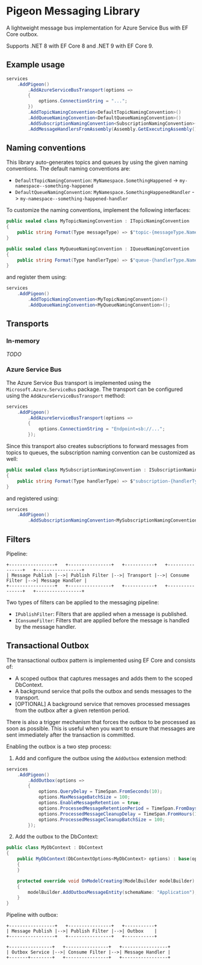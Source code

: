 # Pigeon Messaging Library

A lightweight message bus implementation for Azure Service Bus with EF Core outbox.

Supports .NET 8 with EF Core 8 and .NET 9 with EF Core 9.

## Example usage

```csharp
services
    .AddPigeon()
        .AddAzureServiceBusTransport(options =>
        {
            options.ConnectionString = "...";
        })
        .AddTopicNamingConvention<DefaultTopicNamingConvention>()
        .AddQueueNamingConvention<DefaultQueueNamingConvention>()
        .AddSubscriptionNamingConvention<SubscriptionNamingConvention>()
        .AddMessageHandlersFromAssembly(Assembly.GetExecutingAssembly());
```

## Naming conventions

This library auto-generates topics and queues by using the given naming conventions. The default naming conventions are:

- `DefaultTopicNamingConvention`: `MyNamespace.SomethingHappened` -> `my-namespace--something-happened`
- `DefaultQueueNamingConvention`: `MyNamespace.SomethingHappenedHandler` -> `my-namespace--something-happened-handler`

To customize the naming conventions, implement the following interfaces:

```csharp
public sealed class MyTopicNamingConvention : ITopicNamingConvention
{
    public string Format(Type messageType) => $"topic-{messageType.Name}";
}
```

```csharp
public sealed class MyQueueNamingConvention : IQueueNamingConvention
{
    public string Format(Type handlerType) => $"queue-{handlerType.Name}";
}
```

and register them using:

```csharp
services
    .AddPigeon()
        .AddTopicNamingConvention<MyTopicNamingConvention>()
        .AddQueueNamingConvention<MyQueueNamingConvention>();
```

## Transports

### In-memory

_TODO_

### Azure Service Bus

The Azure Service Bus transport is implemented using the `Microsoft.Azure.ServiceBus` package. The transport can be configured using the `AddAzureServiceBusTransport` method:

```csharp
services
    .AddPigeon()
        .AddAzureServiceBusTransport(options =>
        {
            options.ConnectionString = "Endpoint=sb://...";
        });
```

Since this transport also creates subscriptions to forward messages from topics to queues, the subscription naming convention can be customized as well:

```csharp
public sealed class MySubscriptionNamingConvention : ISubscriptionNamingConvention
{
    public string Format(Type handlerType) => $"subscription-{handlerType.Name}";
}
```

and registered using:

```csharp
services
    .AddPigeon()
        .AddSubscriptionNamingConvention<MySubscriptionNamingConvention>();
```

## Filters

Pipeline:

```plaintext
+-----------------+   +----------------+   +-----------+   +----------------+   +-----------------+
| Message Publish |-->| Publish Filter |-->| Transport |-->| Consume Filter |-->| Message Handler |
+-----------------+   +----------------+   +-----------+   +----------------+   +-----------------+
```

Two types of filters can be applied to the messaging pipeline:

- `IPublishFilter`: Filters that are applied when a message is published.
- `IConsumeFilter`: Filters that are applied before the message is handled by the message handler.

## Transactional Outbox

The transactional outbox pattern is implemented using EF Core and consists of:

- A scoped outbox that captures messages and adds them to the scoped DbContext.
- A background service that polls the outbox and sends messages to the transport.
- [OPTIONAL] A background service that removes processed messages from the outbox after a given retention period.

There is also a trigger mechanism that forces the outbox to be processed as soon as possible. This is useful when you want to ensure that messages are sent immediately after the transaction is committed.

Enabling the outbox is a two step process:

1. Add and configure the outbox using the `AddOutbox` extension method:

```csharp
services
    .AddPigeon()
        .AddOutbox(options =>
        {
            options.QueryDelay = TimeSpan.FromSeconds(10);
            options.MaxMessageBatchSize = 100;
            options.EnableMessageRetention = true;
            options.ProcessedMessageRetentionPeriod = TimeSpan.FromDays(1);
            options.ProcessedMessageCleanupDelay = TimeSpan.FromHours(1);
            options.ProcessedMessageCleanupBatchSize = 100;
        });
```

2. Add the outbox to the DbContext:

```csharp
public class MyDbContext : DbContext
{
    public MyDbContext(DbContextOptions<MyDbContext> options) : base(options)
    {
    }

    protected override void OnModelCreating(ModelBuilder modelBuilder)
    {
        modelBuilder.AddOutboxMessageEntity(schemaName: "Application");
    }
}
```

Pipeline with outbox:

```plaintext
+-----------------+   +----------------+   +-----------+
| Message Publish |-->| Publish Filter |-->| Outbox    |
+-----------------+   +----------------+   +-----------+

+----------------+   +----------------+   +-----------------+
| Outbox Service |-->| Consume Filter |-->| Message Handler |
+-------+--------+   +----------------+   +-----------------+
```
